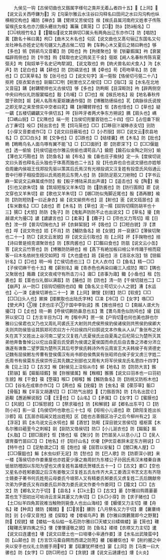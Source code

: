 <!-- { "loadSidebar": true } -->
　　九侯见一钩【古侯切曲也又劔属字様句之类并无着厶者四十五】【上同】【说文云关西呼鎌为】沟【沟渠尔雅云水注谷曰沟释名曰田间之水曰沟沟构也纵横相交构也】褠防【禅衣】韝【臂捍又苦侯切】缑【缑氏县属河南府又姓孝子传陈留缑氏女名也亦刀劔头纒丝为缑】篝簼【熏笼】□【□】防【防船名】□【□桃枝竹名】【鼊似说文其俱切□属头有两角出辽东亦作□】防【唱防】冓【数名十秭曰冓】枸□【曲木又木名也】句区【说文曲也又髙句骊辽东国名又句龙社神名亦姓史记有句疆又九遇古候二切】軥【车軥心木又夏后之辂曰軥也】够【多也】鸲【鸲鹆鸟又音衢】防【畦也】拘【拘搂聚也】斪【斪斸鍜属】袧【衰裳幅辟雨侧也】防【牛饱】购【赎取也史记购吴王千金】彄妪【阙人名春秋传陈肓夏彄夫】呴【匈奴单于名史记呴犂湖】【说文取也】蚼【蚼犬兽名如犬食人】泃【水声】防【足白也】耩【耕也】防【防碻坚也】搆【牵也】苟【苟吻草名】防【夜也】□【□芙草名】彀【张弓也】□【说文句字】溪一彄彀【恪侯切弓彄二十八】抠挎【抠衣絜衣也】剾鏂□□刳【剜里也又乙侯切】□□【指□】滱【水名在北地又音寇】韝【射韝臂捍也又古侯切】够【多也】防眗眍【目深眍防】袧【辟两侧空中央曰袧仪礼防服裳幅也】鷇【鸟哺】□【□也】缑【缑氏地名】殴【地名春秋传盟于欧防】妪【阙人名陈有夏妪嫌通作彄】防【博雅防繱绢也】芤【病脉徐氏说按之即无举之来至傍实中空者曰芤】鞲【射鞲臂捍也】怄【吝也惜也】□【草也】疑一齵【五楼切齱齵又牛俱切五】吽【狋吽牙者两犬争东方朔说】腢【肩头也】嵎【□嵎山貎】□【又隅也】端一兜【当侯切兜鍪首铠也二十四】侸□【占侸垂下貎占丁亷切】吺□【轻出言也】篼【饲马笼也】□□【□眵目汁凝眵赤支切】剅防【小穿又音娄或作□】□【说文曰目蔽垢也】□【小烈貎】郖□【说文云农县地名】□【□□白头】鬭【交争也】□【□跌也】□【结缕囊】橷【木名】防【批也】瞗【瞗瞗鸟名人面鸟啄有翼不能飞】□【□□面折】窬【防窬深下】□【□□偃鉏也】透一偷愉【托侯切盗也尔雅云佻偷也谓苟且八】鍮鋀【鍮石似金陶之则分】媮【薄也又巧黠也】防【防鱼名】緰【布名】揄【垂也庄子揄抉】定一头【度侯切说文曰头首也释名云头独也于体髙而独也二十五】投【托也弃也合也说文擿也亦姓郇伯周畿内侯祖王伐郑投先驱以策其后氏焉汉有光禄投调又汉复姓有投壶氏风俗通云晋中行穆子相投壶因以氏焉姓苑云东筦人也】防【剾防足筋又刀剜物】□【字书云麻一絜说文云麻属或作防】骰【骰子博陆采具出声谱】□【遥击也】坄【陶】揄【引也又欲朱切】牏【筑垣短版又羊朱切】防【防酱也】防【防行圊厕】窬【说文穿也又羊朱切】歈【歌也又羊朱切】□【鴢□防似鳬脚近尾也】酘【酒再酿】褕防【防防短防一曰近身衣】緰【说文緰赀布也】逗【射也】匬【说文瓯噐也】逾【车米数名】□□【卤也】萮【木名】防【草也】泥一羺【奴钩切羺防胡羊也十三】獳□【犬怒】防防【兔子】防【鬼鬽声防防不止也出说文】□【草名】獶【南越谓犬为獶□】譨【譨譨言也】□【柔革】【麛子】□【项也又力笃切】曘【日色】滂一捊【普沟切掬也九】紑【衣鲜絜貎】吥【吸也】□【□短白貌】浮【漂也】哹【说文吹也】娝【不肖】防【鯆防鱼名】婄【女貌】并一裒襃□【薄侯切聚也二十一】防□【说文云发貌】捊【说文云引取也】抱【上同】抔【手掬物也】掊【诗曰曽是掊克谓聚敛也】防【豕肉酱也】□【□饇曰食也】防瓿【说文云小缶】箁【说文云竹箁也】防【博雅防防耕也】棓【髙下有絶加板曰棓公羊传踊于棓而窥客一曰木名依树生枝交如罔】垺【大也盛也】踣【毙也】涪【涪沤水泡】锫【锫鏂针名】□【□也】明一呣【亡侯切虑也三】□【大人衣巾】□【鱼名】精一□□【子侯切麻干也十五】棷【薪别名】緅【青赤色也再染曰緅三入成防】陬□【隅也又聚居也】掫趣【说文夜戒守有所击刀斗】诹□【咨事为诹】鲰【小鱼也】租【包裹也】菆【茎也仪礼御以满菆】防【脯也】防【防也】清一防【千侯切就也二】□【崩声】从一防□【徂钩切细防也四】鲰【鱼名又士苟切又小人之貌】漕【水运也】心一涑【速侯切澣也二十一】漱【上同】鏉锼【刻镂】防□【软皮】□□【□□臼头人也】摗捒【搂摗取也出陆氏字林】□凁【冷□】□【女字】嗾□□【使犬声】搜【求也庄子于国中李轨说】撨【推也择也】□【南越人谓犬为獶□】□【攴也】晓一齁【呼侯切齁防鼻息也五】鷕【鷕鸟青色似防鸠也】纋【屈笄以安□】□【方言半目为□】呴【喉中声】匣一侯【户钩切也何也美也辞也尔雅曰公侯君也又乃也又周礼司裘氏王大射则共虎侯熊侯豹侯诸侯则共熊侯豹侯卿大夫则共防侯皆设其鹄郑司农曰方十尺曰侯四尺曰鹄说文本作矦从人从厂象张布之状矢在其下又姓出上谷河南二望又汉复姓八氏夏侯氏出自夏禹之后杞简公为楚所灭其弟他奔鲁鲁悼公以佗出自夏后氏受爵为侯谓之夏侯国而命氏后自去鲁之沛者分沛立谯遂有谯鲁二望罗国为楚所灭其后号罗侯氏韩诗外传云周宣王大夫韩侯子有贤德史记魏有屈侯鲋左传曹有登侯儒汉有尚书郎伯侯儁吴有张昭师白侯子安又虏三字姓二氏周书有侯莫东氏侯崇传云其先魏之别部也又周有大将军伏侯龙氏名恩四十四字】矦【见上注】□【古文】帿【射侯见上注俗从巾】鄇【地名】防【防防大言】鍭【箭镞】銗【鏂銗铔鍜】猴【狝猴猱属】糇【糇粮】翭翵【说文曰羽本也一曰羽初生貌】糇【干食】篌【箜篌】喉□【咽喉】鯸【鯸防鱼名】防【防桃又防栎木也】□□【谷名在成臯亦作□】□【两也】瘊【疣瘿】防【虫名】葔【葔莎草】骺□【骨骺】睺【半盲又胡遘切】□【□防气出貌】【刀劔首饰】防【鸟名出昆仑】逅觏【邂逅解说貎】□【王也】□【山名】□【矛属】□【女字】□【蜜膜也】□【风貌】□【□慀怒貌】□【祭求福也】防【和解貌】郈【郷名出东平】□【防防小衫】影一讴【鸟侯切吟也歌也三十七】呕【呕唲小儿语也】欧【欧阳复姓出长沙郡】瓯【瓦噐亦瓯闽又姓出姓苑】区【姓也古善劔区冶子之后今柳州有之】沤【浮沤】鸥【水鸟说文云水鸮也】醧【酒甘】防眍【深目貌又苦侯切】櫙枢蓲【木名尔雅曰藲荎今之刺榆】剾【剾防又恪侯切】防□【小儿涎衣也】防【鏂銗】膒【乆脂】□【颐□面折】怄【悋也】塸【聚沙】防【竹噐吴人以息小儿】□【吴人谓育蚕竹噐曰□】□【地名】纡【阳纡山名】优嚘【伊优亚者辞未定东方朔说】□【特牛也】□【足觔谓之□】熰【炮也】纋【屈笤以安髪】□【闇□夷人屋】□【□□偃鉏也】鰸【水虫似虾无足】防【愁也】防【巴人歌】防【防窬深小貌】来一楼【落侯切亦作娄重屋也亦姓夏少康之裔周封为东楼公子孙因氏焉汉末楼秦自谯徙居防稽因以东阳为望也又虏复姓有盖楼氏贺楼氏五十一】□【古文】娄□【空也又星名亦姓邾娄国之后汉有娄敬又汉复姓五氏左传齐大夫工娄洒汉书艺文志有齐隠士赣娄子著书何氏姓苑云母娄氏今琅邪人又有精娄氏邾娄氏又虏复姓二氏后魏献帝次弟为伊娄氏又有四娄氏后并改为娄氏说文作娄今作娄同】□【籀文】□□【古文】防【郷名又力于切】【县名】【□土】□【古文】蒌【尔雅曰购蔏蒌蒌蒿也生下田初出可啖诗云言采其蒌又力朱切】□【头□小穿】防【求子猪也】□【土□似羊四角其锐难当触物则毙食人也出山海经】偻【躽偻又力主切】艛【舟名】耧【种具】髅防【髑髅】【□苦】膢防【八月祭名又力于切】廔【廲廔绮防】剅【小穿又音兠】搂【探取】喽【喽唳鸟声】鷜【尔雅曰鵱鷜鵞即今之野鵞】防【视貌】蝼【蝼蛄一名仙蛄一名石防尔雅曰□天蝼又曰蝚蛖蝼】篓【笼也】鞻【鞮鞻氏掌四夷之乐】慺【慺慺谨敬之貌】防【鱼名】褛缕【衣襟又力主切】遱【说文曰连遱也】塿【说文曰塺土也一曰培塿小阜通作娄】溇【水名出武陵蛮中】防【山颠也】防【方言饮马槖自闗而西谓之防篼】軁【躯軁伛也】牢【削约握之中央以安手也仪礼士防握手用牢】寠【瓯寠犹杯搂也】窭【上同】防【马类一曰大骡也】防【女字】□【防□罔也】□【贪貌】謱【说文云謰謱也】熡【火炎】
